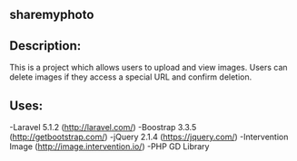 ## sharemyphoto

## Description:

This is a project which allows users to upload and view images.
Users can delete images if they access a special URL and confirm deletion.

## Uses:

-Laravel 5.1.2 (http://laravel.com/)
-Boostrap 3.3.5 (http://getbootstrap.com/)
-jQuery 2.1.4 (https://jquery.com/)
-Intervention Image (http://image.intervention.io/)
-PHP GD Library